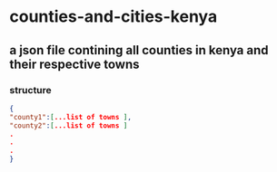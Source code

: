 # counties-and-cities-kenya

## a json file contining all counties in kenya and their respective towns
### structure
```json
{
"county1":[...list of towns ],
"county2":[...list of towns ]
.
.
.
}
```
